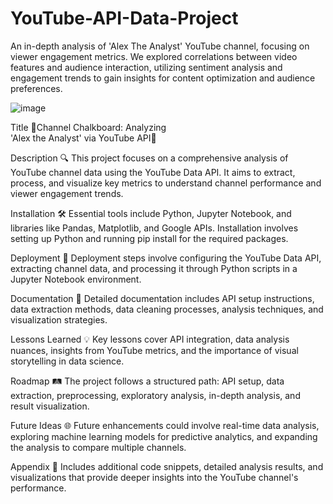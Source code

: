# YouTube-API-Data-Project
An in-depth analysis of 'Alex The Analyst' YouTube channel, focusing on viewer engagement metrics. We explored correlations between video features and audience interaction, utilizing sentiment analysis and engagement trends to gain insights for content optimization and audience preferences.

![image](https://github.com/LogeshwarTheDataIntellect/YouTube-API-Data-Project/assets/104715001/9aaac3f7-779d-44dd-ade3-471820582c03)


Title
🌟Channel Chalkboard: Analyzing  
'Alex the Analyst' via YouTube API🌟

Description
🔍 This project focuses on a comprehensive analysis of YouTube channel data using the YouTube Data API. It aims to extract, process, and visualize key metrics to understand channel performance and viewer engagement trends.

Installation
🛠️ Essential tools include Python, Jupyter Notebook, and libraries like Pandas, Matplotlib, and Google APIs. Installation involves setting up Python and running pip install for the required packages.

Deployment
🚀 Deployment steps involve configuring the YouTube Data API, extracting channel data, and processing it through Python scripts in a Jupyter Notebook environment.

Documentation
📄 Detailed documentation includes API setup instructions, data extraction methods, data cleaning processes, analysis techniques, and visualization strategies.

Lessons Learned
💡 Key lessons cover API integration, data analysis nuances, insights from YouTube metrics, and the importance of visual storytelling in data science.

Roadmap
🛤️ The project follows a structured path: API setup, data extraction, preprocessing, exploratory analysis, in-depth analysis, and result visualization.

Future Ideas
🌐 Future enhancements could involve real-time data analysis, exploring machine learning models for predictive analytics, and expanding the analysis to compare multiple channels.

Appendix
📑 Includes additional code snippets, detailed analysis results, and visualizations that provide deeper insights into the YouTube channel's performance.
